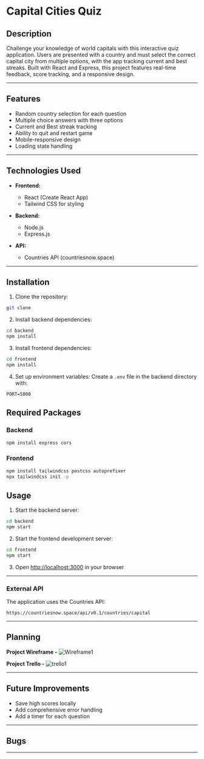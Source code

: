 # Capital Cities Quiz

## Description

Challenge your knowledge of world capitals with this interactive quiz application. Users are presented with a country and must select the correct capital city from multiple options, with the app tracking current and best streaks. Built with React and Express, this project features real-time feedback, score tracking, and a responsive design.

---
## Features


- Random country selection for each question
- Multiple choice answers with three options
- Current and Best streak tracking
- Ability to quit and restart game
- Mobile-responsive design
- Loading state handling

---
## Technologies Used

- **Frontend:**
  - React (Create React App)
  - Tailwind CSS for styling
  
- **Backend:**
  - Node.js
  - Express.js

- **API:**
  - Countries API (countriesnow.space)
---
## Installation

1. Clone the repository:
```bash
git clone 
```

2. Install backend dependencies:
```bash
cd backend
npm install
```

3. Install frontend dependencies:
```bash
cd frontend
npm install
```

4. Set up environment variables:
Create a `.env` file in the backend directory with:
```env
PORT=5000
```

## Required Packages

### Backend
```bash
npm install express cors
```

### Frontend
```bash
npm install tailwindcss postcss autoprefixer
npx tailwindcss init -p
```

## Usage

1. Start the backend server:
```bash
cd backend
npm start
```

2. Start the frontend development server:
```bash
cd frontend
npm start
```

3. Open [http://localhost:3000](http://localhost:3000) in your browser

---

### External API
The application uses the Countries API:
```http
https://countriesnow.space/api/v0.1/countries/capital
```

---
## Planning


**Project Wireframe -**
![Wireframe1](/client/src/assets/wireframe1.png)

**Project Trello -**
![trello1](/client/src/assets/trello1.png)

---
## Future Improvements
- Save high scores locally
- Add comprehensive error handling
- Add a timer for each question

---
## Bugs
---

